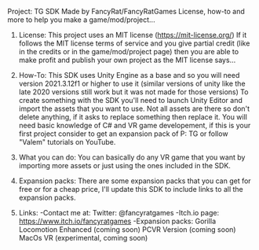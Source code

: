 Project: TG SDK Made by FancyRat/FancyRatGames
License, how-to and more to help you make a game/mod/project...

1. License:
This project uses an MIT license (https://mit-license.org/)
If it follows the MIT license terms of service and you give partial credit (like in the credits or in the game/mod/project page) then you are able to make profit and publish your own project as the MIT license says...

2. How-To:
This SDK uses Unity Engine as a base and so you will need version 2021.3.12f1 or higher to use it (similar versions of unity like the late 2020 versions still work but it was not made for those versions)
To create something with the SDK you'll need to launch Unity Editor and import the assets that you want to use.
Not all assets are there so don't delete anything, if it asks to replace something then replace it.
You will need basic knowledge of C# and VR game developement, if this is your first project consider to get an expansion pack of P: TG or follow "Valem" tutorials on YouTube.

3. What you can do:
You can basically do any VR game that you want by importing more assets or just using the ones included in the SDK.

4. Expansion packs:
There are some expansion packs that you can get for free or for a cheap price, I'll update this SDK to include links to all the expansion packs.

5. Links:
-Contact me at:
Twitter: @fancyratgames
-Itch.io page:
https://www.itch.io/fancyratgames
-Expansion packs:
Gorilla Locomotion Enhanced (coming soon)
PCVR Version (coming soon)
MacOs VR (experimental, coming soon)
